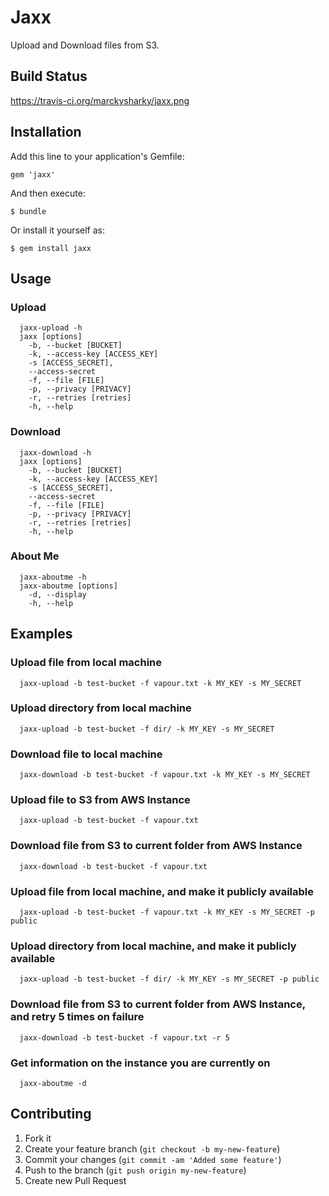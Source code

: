 # Jaxx

Upload and Download files from S3.

## Build Status

https://travis-ci.org/marckysharky/jaxx.png

## Installation

Add this line to your application's Gemfile:

    gem 'jaxx'

And then execute:

    $ bundle

Or install it yourself as:

    $ gem install jaxx

## Usage

### Upload
```
  jaxx-upload -h
  jaxx [options]
    -b, --bucket [BUCKET]
    -k, --access-key [ACCESS_KEY]
    -s [ACCESS_SECRET],
    --access-secret
    -f, --file [FILE]
    -p, --privacy [PRIVACY]
    -r, --retries [retries]
    -h, --help
```

### Download
```
  jaxx-download -h
  jaxx [options]
    -b, --bucket [BUCKET]
    -k, --access-key [ACCESS_KEY]
    -s [ACCESS_SECRET],
    --access-secret
    -f, --file [FILE]
    -p, --privacy [PRIVACY]
    -r, --retries [retries]
    -h, --help
```

### About Me
```
  jaxx-aboutme -h
  jaxx-aboutme [options]
    -d, --display
    -h, --help
```

## Examples

### Upload file from local machine
```
  jaxx-upload -b test-bucket -f vapour.txt -k MY_KEY -s MY_SECRET
```

### Upload directory from local machine
```
  jaxx-upload -b test-bucket -f dir/ -k MY_KEY -s MY_SECRET
```

### Download file to local machine
```
  jaxx-download -b test-bucket -f vapour.txt -k MY_KEY -s MY_SECRET
```

### Upload file to S3 from AWS Instance
```
  jaxx-upload -b test-bucket -f vapour.txt
```

### Download file from S3 to current folder from AWS Instance
```
  jaxx-download -b test-bucket -f vapour.txt
```

### Upload file from local machine, and make it publicly available
```
  jaxx-upload -b test-bucket -f vapour.txt -k MY_KEY -s MY_SECRET -p public
```

### Upload directory from local machine, and make it publicly available
```
  jaxx-upload -b test-bucket -f dir/ -k MY_KEY -s MY_SECRET -p public
```

### Download file from S3 to current folder from AWS Instance, and retry 5 times on failure
```
  jaxx-download -b test-bucket -f vapour.txt -r 5
```

### Get information on the instance you are currently on
```
  jaxx-aboutme -d
```

## Contributing

1. Fork it
2. Create your feature branch (`git checkout -b my-new-feature`)
3. Commit your changes (`git commit -am 'Added some feature'`)
4. Push to the branch (`git push origin my-new-feature`)
5. Create new Pull Request
